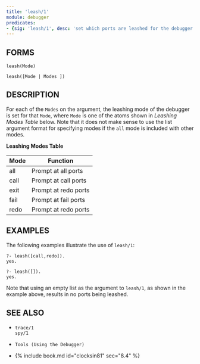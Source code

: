```yaml
---
title: 'leash/1'
module: debugger
predicates:
- {sig: 'leash/1', desc: 'set which ports are leashed for the debugger'}
---
```


## FORMS
```
leash(Mode)

leash([Mode | Modes ])
```
## DESCRIPTION

For each of the `Modes` on the argument, the leashing mode of the debugger is set for that `Mode`, where `Mode` is one of the atoms shown in *Leashing Modes Table* below.
Note that it does not make sense to use the list argument format for specifying modes if the `all` mode is included with other modes.

**Leashing Modes Table**

|Mode|Function|
|-----|---------|
| all | Prompt at all ports | 
| call | Prompt at call ports | 
| exit | Prompt at redo ports | 
| fail | Prompt at fail ports | 
| redo | Prompt at redo ports | 

## EXAMPLES

The following examples illustrate the use of `leash/1`:

```
?- leash([call,redo]).
yes.

?- leash([]).
yes.
```

Note that using an empty list as the argument to `leash/1`, as shown in the example above, results in no ports being leashed.

## SEE ALSO

- `trace/1`  
`spy/1`

- `Tools (Using the Debugger)`
- {% include book.md id="clocksin81" sec="8.4" %}

